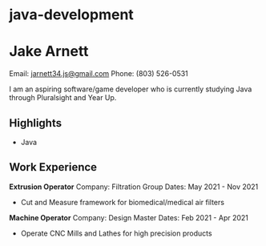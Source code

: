 # java-development
# Jake Arnett

Email: jarnett34.js@gmail.com
Phone: (803) 526-0531

I am an aspiring software/game developer who is currently studying Java through Pluralsight and Year Up.

## Highlights

- Java

## Work Experience

**Extrusion Operator**
Company: Filtration Group
Dates: May 2021 - Nov 2021
- Cut and Measure framework for biomedical/medical air filters

**Machine Operator**
Company: Design Master
Dates: Feb 2021 - Apr 2021
- Operate CNC Mills and Lathes for high precision products